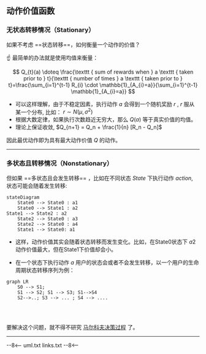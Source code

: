 

## 动作价值函数

### 无状态转移情况（Stationary）

如果不考虑 ==状态转移==，如何衡量一个动作的价值？

:point_up: 最简单的办法就是使用均值来衡量：


$$
Q_{t}(a) \doteq \frac{\texttt { sum of rewards when } a \texttt { taken prior to } t}{\texttt { number of times } a \texttt { taken prior to } t}=\frac{\sum_{i=1}^{t-1} R_{i} \cdot \mathbb{1}_{A_{i}=a}}{\sum_{i=1}^{t-1} \mathbb{1}_{A_{i}=a}}
$$

- 可以这样理解，由于不稳定因素，执行动作 $a$ 会得到一个随机奖励 $r$ ,  $r$ 服从某一个分布, 比如： $r \sim N(\mu, \sigma^2)$ 
- 根据大数定律，如果执行次数趋近无穷大，那么 $Q(a)$ 等于真实价值的均值。
- 理论上保证收敛, $Q_{n+1} = Q_n + \frac{1}{n} [R_n - Q_n]$

因此最优动作即为具有最大动作价值 $Q$ 的动作。

---

### 多状态且转移情况（Nonstationary）

但如果 ==多状态且会发生转移== ，比如在不同状态 $State$ 下执行动作 $action$, 状态可能会随着发生转移:

```mermaid
stateDiagram
	State0 --> State0 : a1
	State0 --> State1 : a2
State1 --> State2 : a2
	State2 --> State0 : a3
	State2 --> State0 : a4
	State1 --> State0: a1
```

- 这样，动作价值其实会随着状态转移而发生变化。比如，在State0状态下 $a2$ 动作价值最大，但在State1下价值却会小。

- 在一个状态下执行动作 $a$ 用户的状态会或者不会发生转移，以一个用户的生命周期状态转移序列为例：

```mermaid
graph LR
  	S0 --> S1;
  	S1 --> S2; S1 --> S3; S1-->S4
  	S2-->..; S3 --> ... ; S4 --> ....
   
```

​     

要解决这个问题，就不得不研究 [马尔科夫决策过程](./马尔科夫决策过程.md) 了。



---

--8<--
uml.txt
links.txt
--8<--